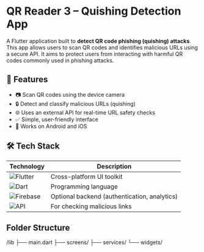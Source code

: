 # QR Reader 3 – Quishing Detection App

A Flutter application built to **detect QR code phishing (quishing) attacks**. This app allows users to scan QR codes and identifies malicious URLs using a secure API. It aims to protect users from interacting with harmful QR codes commonly used in phishing attacks.

## 🚀 Features

- 📷 Scan QR codes using the device camera
- 🔒 Detect and classify malicious URLs (quishing)
- 🌐 Uses an external API for real-time URL safety checks
- ✅ Simple, user-friendly interface
- 📱 Works on Android and iOS

## 🛠️ Tech Stack

| Technology | Description |
|-----------|-------------|
| ![Flutter](https://img.shields.io/badge/Flutter-%2302569B.svg?style=plastic&logo=Flutter&logoColor=white) | Cross-platform UI toolkit |
| ![Dart](https://img.shields.io/badge/Dart-%230175C2.svg?style=plastic&logo=dart&logoColor=white) | Programming language |
| ![Firebase](https://img.shields.io/badge/firebase-%23039BE5.svg?style=plastic&logo=firebase) | Optional backend (authentication, analytics) |
| ![API](https://img.shields.io/badge/API-URL_Security_Check-orange?style=plastic) | For checking malicious links |


## Folder Structure

/lib
  ├── main.dart
  ├── screens/
  ├── services/
  └── widgets/
